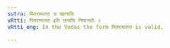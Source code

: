 ```yaml
---
sutra: पितरामातरा च च्छन्दसि
vRtti: पितरामातरा इति छन्दसि निपात्यते ॥
vRtti_eng: In the Vedas the form पितरामातरा is valid.

---
```

